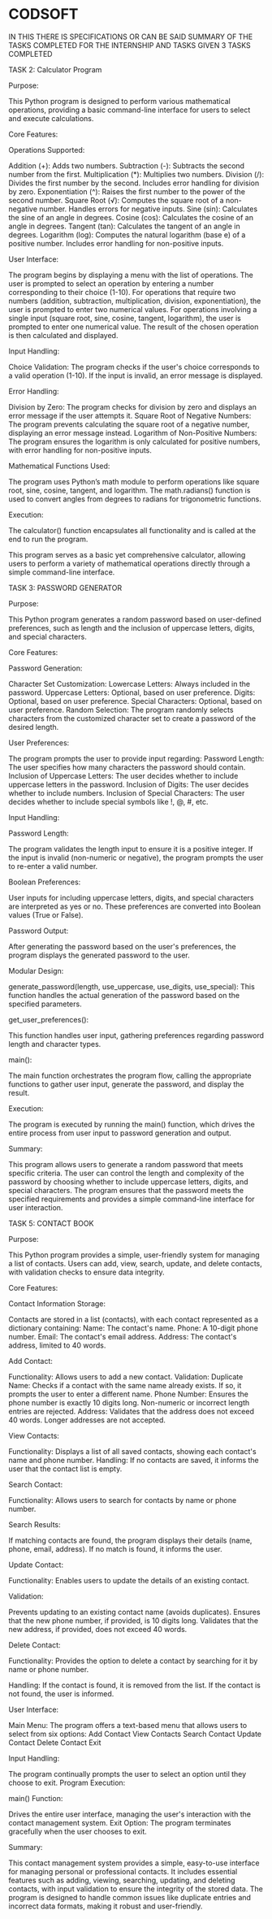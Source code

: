 # CODSOFT
IN THIS THERE IS SPECIFICATIONS OR CAN BE SAID SUMMARY OF THE TASKS COMPLETED FOR THE INTERNSHIP AND TASKS GIVEN
3 TASKS COMPLETED

TASK 2: Calculator Program 

Purpose:

This Python program is designed to perform various mathematical operations, providing a basic command-line interface for users to select and execute calculations.

Core Features:

Operations Supported:

Addition (+): Adds two numbers.
Subtraction (-): Subtracts the second number from the first.
Multiplication (*): Multiplies two numbers.
Division (/): Divides the first number by the second. Includes error handling for division by zero.
Exponentiation (^): Raises the first number to the power of the second number.
Square Root (√): Computes the square root of a non-negative number. Handles errors for negative inputs.
Sine (sin): Calculates the sine of an angle in degrees.
Cosine (cos): Calculates the cosine of an angle in degrees.
Tangent (tan): Calculates the tangent of an angle in degrees.
Logarithm (log): Computes the natural logarithm (base e) of a positive number. Includes error handling for non-positive inputs.

User Interface:

The program begins by displaying a menu with the list of operations.
The user is prompted to select an operation by entering a number corresponding to their choice (1-10).
For operations that require two numbers (addition, subtraction, multiplication, division, exponentiation), the user is prompted to enter two numerical values.
For operations involving a single input (square root, sine, cosine, tangent, logarithm), the user is prompted to enter one numerical value.
The result of the chosen operation is then calculated and displayed.

Input Handling:

Choice Validation: The program checks if the user's choice corresponds to a valid operation (1-10). If the input is invalid, an error message is displayed.

Error Handling:

Division by Zero: The program checks for division by zero and displays an error message if the user attempts it.
Square Root of Negative Numbers: The program prevents calculating the square root of a negative number, displaying an error message instead.
Logarithm of Non-Positive Numbers: The program ensures the logarithm is only calculated for positive numbers, with error handling for non-positive inputs.

Mathematical Functions Used:

The program uses Python’s math module to perform operations like square root, sine, cosine, tangent, and logarithm.
The math.radians() function is used to convert angles from degrees to radians for trigonometric functions.

Execution:

The calculator() function encapsulates all functionality and is called at the end to run the program.

This program serves as a basic yet comprehensive calculator, allowing users to perform a variety of mathematical operations directly through a simple command-line interface.


TASK 3: PASSWORD GENERATOR

Purpose:

This Python program generates a random password based on user-defined preferences, such as length and the inclusion of uppercase letters, digits, and special characters.

Core Features:

Password Generation:

Character Set Customization:
Lowercase Letters: Always included in the password.
Uppercase Letters: Optional, based on user preference.
Digits: Optional, based on user preference.
Special Characters: Optional, based on user preference.
Random Selection:
The program randomly selects characters from the customized character set to create a password of the desired length.

User Preferences:

The program prompts the user to provide input regarding:
Password Length: The user specifies how many characters the password should contain.
Inclusion of Uppercase Letters: The user decides whether to include uppercase letters in the password.
Inclusion of Digits: The user decides whether to include numbers.
Inclusion of Special Characters: The user decides whether to include special symbols like !, @, #, etc.

Input Handling:

Password Length:

The program validates the length input to ensure it is a positive integer.
If the input is invalid (non-numeric or negative), the program prompts the user to re-enter a valid number.

Boolean Preferences:

User inputs for including uppercase letters, digits, and special characters are interpreted as yes or no.
These preferences are converted into Boolean values (True or False).

Password Output:

After generating the password based on the user's preferences, the program displays the generated password to the user.

Modular Design:

generate_password(length, use_uppercase, use_digits, use_special):
This function handles the actual generation of the password based on the specified parameters.

get_user_preferences():

This function handles user input, gathering preferences regarding password length and character types.

main():

The main function orchestrates the program flow, calling the appropriate functions to gather user input, generate the password, and display the result.

Execution:

The program is executed by running the main() function, which drives the entire process from user input to password generation and output.

Summary:

This program allows users to generate a random password that meets specific criteria. The user can control the length and complexity of the password by choosing whether to include uppercase letters, digits, and special characters. The program ensures that the password meets the specified requirements and provides a simple command-line interface for user interaction.


TASK 5: CONTACT BOOK

Purpose:

This Python program provides a simple, user-friendly system for managing a list of contacts. Users can add, view, search, update, and delete contacts, with validation checks to ensure data integrity.

Core Features:

Contact Information Storage:

Contacts are stored in a list (contacts), with each contact represented as a dictionary containing:
Name: The contact's name.
Phone: A 10-digit phone number.
Email: The contact's email address.
Address: The contact's address, limited to 40 words.

Add Contact:

Functionality: Allows users to add a new contact.
Validation:
Duplicate Name: Checks if a contact with the same name already exists. If so, it prompts the user to enter a different name.
Phone Number: Ensures the phone number is exactly 10 digits long. Non-numeric or incorrect length entries are rejected.
Address: Validates that the address does not exceed 40 words. Longer addresses are not accepted.

View Contacts:

Functionality: Displays a list of all saved contacts, showing each contact's name and phone number.
Handling:
If no contacts are saved, it informs the user that the contact list is empty.

Search Contact:

Functionality: Allows users to search for contacts by name or phone number.

Search Results:

If matching contacts are found, the program displays their details (name, phone, email, address).
If no match is found, it informs the user.

Update Contact:

Functionality: Enables users to update the details of an existing contact.

Validation:

Prevents updating to an existing contact name (avoids duplicates).
Ensures that the new phone number, if provided, is 10 digits long.
Validates that the new address, if provided, does not exceed 40 words.

Delete Contact:

Functionality: Provides the option to delete a contact by searching for it by name or phone number.

Handling:
If the contact is found, it is removed from the list.
If the contact is not found, the user is informed.

User Interface:

Main Menu:
The program offers a text-based menu that allows users to select from six options:
Add Contact
View Contacts
Search Contact
Update Contact
Delete Contact
Exit

Input Handling:

The program continually prompts the user to select an option until they choose to exit.
Program Execution:

main() Function:

Drives the entire user interface, managing the user's interaction with the contact management system.
Exit Option: The program terminates gracefully when the user chooses to exit.

Summary:

This contact management system provides a simple, easy-to-use interface for managing personal or professional contacts. It includes essential features such as adding, viewing, searching, updating, and deleting contacts, with input validation to ensure the integrity of the stored data. The program is designed to handle common issues like duplicate entries and incorrect data formats, making it robust and user-friendly.







